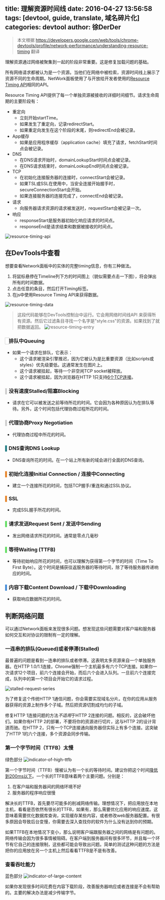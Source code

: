 title: 理解资源时间线
date: 2016-04-27 13:56:58
tags: [devtool, guide, translate, 域名碎片化]
categories: devtool
author: 徐DerDer
---

> 本文根据 https://developers.google.com/web/tools/chrome-devtools/profile/network-performance/understanding-resource-timing 翻译


理解资源通过网络被聚集到一起的阶段非常重要。这是修复加载问题的基础。

所有网络请求都被认为是一个资源。当他们在网络中被检索，资源时间线上展示了资源不同的生命周期。NetWork面板使用了与开放给开发者使用的[Resource Timing API](http://www.w3.org/TR/resource-timing)相同的API。

Resource Timing API提供了每一个单独资源被接收的详细时间细节。请求生命周期的主要阶段有：

- 重定向
  - 立刻开始startTime。
  - 如果发生了重定向，记录redirectStart。
  - 如果重定向发生在这个阶段的末尾，则redirectEnd会被记录。
- App缓存
  - 如果是应用程序缓存（application cache）填充了请求，fetchStart时间点会被记录。
- DNS
  - 在DNS请求开始时，domainLookupStart时间点会被记录。
  - 在DNS请求结束时，domainLookupEnd时间点会被记录。
- TCP
  - 在初始化连接服务器的连接时，connectStart会被记录。
  - 如果TSL或SSL在使用中，当安全连接开始握手时，secureConnectionStart会开始。
  - 如果连接服务器的连接完成了，connectEnd会被记录。
- 请求
  - 向服务器请求资源的请求被发送时，requestStart会被记录一次。
- 响应
  - responseStart是服务器初始化响应请求的时间点。
  - responseEnd是请求结束和数据被接收的时间点。

![resource-timing-api](./resource-timing-api.png)

## 在DevTools中查看

想要查看Network面板中的实体的完整timing信息，你有三种做法。

1. 将鼠标悬停在Timeline列下方的时间图上（貌似需要点击一下图），将会弹出所有的时间数据。
2. 点击任意的条目，然后打开Timing标签。
3. 在js中使用Resource Timing API来获得数据。

![resource-timing-data](./resource-timing-data.png)

> 这段代码能够在DevTools控制台中运行。它会用网络时间线API 来获得所有资源。然后它过滤条目寻找一个名字是"style.css"的资源。如果找到了就把数据返回。
![resource-timing-entry](./resource-timing-entry.png)


### <span style="color:#fff;outline:1px solid #ccc;">▌</span>排队中Queuing
  - 如果一个请求在排队，它表示：
    - 这个请求被渲染引擎推迟，因为它被认为是比重要资源（比如scripts或styles）优先级要低。这通常发生在图片上。
    - 这个请求被挂起，等待一个非空闲TCP socket被释放。
    - 这个请求被挂起，因为浏览器在HTTP 1只支持[6个TCP连接](https://crbug.com/12066)。

### <span style="color:#cdcdcd">▌</span>没有速度Stalled/阻塞Blocking
  - 请求在它可以被发送之前等待所花的时间。它会因为各种原因认为在排队等待。另外，这个时间包括代理协商过程所花的时间。

### <span style="color:#cdcdcd">▌</span>代理协商Proxy Negotiation
  - 代理协商过程中所花的时间。

### <span style="color:#1f7c83">▌</span>DNS查询DNS Lookup
  - DNS查询所花的时间。在一个站上所有新的域会进行全面的DNS查询。

### <span style="color:#e58226">▌</span>初始化连接Initial Connection / 连接中Connecting
  - 建立一个连接所花的时间，包括TCP握手/重连和通过SSL协议。

### <span style="color:#e58226">▌</span>SSL
  - 完成SSL握手所花的时间。

### <span style="color:#5fdd5f">▌</span>请求发送Request Sent / 发送中Sending
  - 发出网络请求所花的时间。通常是零点几毫秒

### <span style="color:#5fdd5f">▌</span>等待Waiting (TTFB)
  - 等待初始响应所花的时间，也可以理解为获得第一个字节的时间（Time To First Byte）。这个时间是捕获往返服务器的等待时间，除了等待服务器传递响应的时间。

### <span style="color:#4189d7">▌</span>内容下载Content Download / 下载中Downloading
  - 获取响应数据所花的时间。

## 判断网络问题

可以通过Network面板来发现很多问题。想发现这些问题需要对客户端和服务器如何交互和对协议的限制有一定的理解。

### 一连串的排队(Queued)或者停滞(Stalled)

最普遍的问题是看到一连串的排队或者停滞。这表明太多资源来自一个单独服务器。在HTTP 1.0/1.1连接，Chrome强制一个主机最多有六个TCP连接。如果你一次请求12个项目，前六个连接会开始，而后六个会进入队列。一旦前六个连接完成，队列中的第一个项目会开始它的请求过程。

![stalled-request-series](./stalled-request-series.png)

为了修复这个传统HTTP 1通信问题，你会需要实现域名分片。在你的应用从服务器获得的资源上制作多个子域。然后把资源切割成均匀的子域。

修复HTTP 1连接问题的方法*不适用*于HTTP 2连接的问题。相反的，这会破坏他们。如果你有HTTP 2的部署，不要将你的资源进行切片，这与HTTP 2的设计背道而驰。在HTTP 2，只有一个TCP连接通向服务器但实际上有多个连接。这突破了HTTP 1的六个连接，多个资源会同步传输。

### 第一个字节时间（TTFB）太慢
绿色部分
![indicator-of-high-ttfb](./indicator-of-high-ttfb.png)

第一个字节时间（TTFB）慢被认为有一个长的等待时间。建议你把这个时间[降低到200ms以下](https://developers.google.com/speed/docs/insights/Server)。一个长的TTFB意味着两个主要问题。分别是：
1. 在客户端和服务器间的网络环境不好
2. 服务器的程序响应很慢

解决长的TTFB，首先要尽可能多的削减网络传输。理想情况下，把应用放在本地主机，看看是否依然有很长的TTFB，如果有，那么需要优化应用的响应速度。这意味着需要优化数据库查询，实现缓存某些内容，或者修改web服务器配置。有很多原因会导致后台变慢，你需要去深入查找你的软件为什么没有达到你的预期。

如果TTFB在本地情况下变小，那么说明客户端跟服务器之间的网络是有问题的。网络传输会因为很多事情被阻碍。在客户端到服务器间有很多环节，并且每一个环节有它自己的连接限制，这些都可能会导致出问题。简单的测试这种问题的方法是把你的应用放在另一个主机上然后看看TTFB是不是有改善。

### 查看吞吐能力
蓝色部分
![indicator-of-large-content](./indicator-of-large-content.png)

如果你发现很多时间花费在内容下载阶段，改善服务器响应或者连接是不会有帮助的。主要的解决办法是减少传输字节。